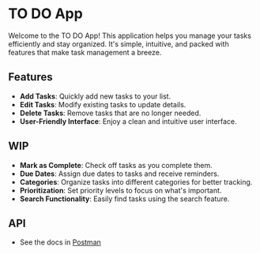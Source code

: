 # TO DO App

Welcome to the TO DO App! This application helps you manage your tasks efficiently and stay organized. It's simple, intuitive, and packed with features that make task management a breeze.

## Features

- **Add Tasks**: Quickly add new tasks to your list.
- **Edit Tasks**: Modify existing tasks to update details.
- **Delete Tasks**: Remove tasks that are no longer needed.
- **User-Friendly Interface**: Enjoy a clean and intuitive user interface.

## WIP

- **Mark as Complete**: Check off tasks as you complete them.
- **Due Dates**: Assign due dates to tasks and receive reminders.
- **Categories**: Organize tasks into different categories for better tracking.
- **Prioritization**: Set priority levels to focus on what's important.
- **Search Functionality**: Easily find tasks using the search feature.

## API

- See the docs in [Postman](https://documenter.getpostman.com/view/10199718/2sA3JT1cvB)
